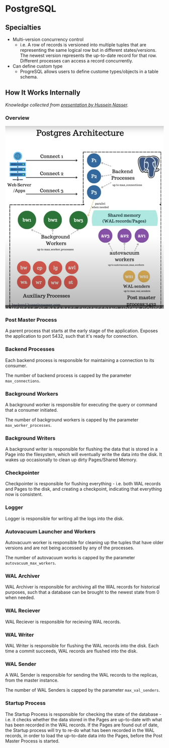 # PostgreSQL

## Specialties

* Multi-version concurrency control
    * i.e. A row of records is versioned into multiple tuples that are representing the same logical row but in different states/versions. The newest version represents the up-to-date record for that row. Different processes can access a record concurrently.
* Can define custom type
    * ProgreSQL allows users to define custome types/objects in a table schema.

## How It Works Internally

_Knowledge collected from [presentation by Hussein Nasser](https://youtu.be/Q56kljmIN14?si=zSISqnNQNV-7KUJe)._

### Overview

![postgres-architecture](../images/postgres-architecture.png)

### Post Master Process

A parent process that starts at the early stage of the application. Exposes the application to port 5432, such that it's ready for connection.

### Backend Processes

Each backend process is responsible for maintaining a connection to its consumer.

The number of backend process is capped by the parameter `max_connections`.

### Background Workers

A background worker is responsible for executing the query or command that a consumer initiated.

The number of background workers is capped by the parameter `max_worker_processes`.

### Background Writers

A background writer is responsible for flushing the data that is stored in a Page into the filesystem, which will eventually write the data into the disk. It wakes up occasionally to clean up dirty Pages/Shared Memory.

### Checkpointer

Checkpointer is responsible for flushing everything - i.e. both WAL records and Pages to the disk, and creating a checkpoint, indicating that everything now is consistent.

### Logger

Logger is responsible for writing all the logs into the disk.

### Autovacuum Launcher and Workers

Autovacuum worker is responsible for cleaning up the tuples that have older versions and are not being accessed by any of the processes.

The number of autovacuum works is capped by the parameter `autovacuum_max_workers`.

### WAL Archiver

WAL Archiver is responsible for archiving all the WAL records for historical purposes, such that a database can be brought to the newest state from 0 when needed.

### WAL Reciever

WAL Reciever is responsible for recieving WAL records.

### WAL Writer

WAL Writer is responsible for flushing the WAL records into the disk. Each time a commit succeeds, WAL records are flushed into the disk.

### WAL Sender

A WAL Sender is responsible for sending the WAL records to the replicas, from the master instance.

The number of WAL Senders is capped by the parameter `max_val_senders`.

### Startup Process

The Startup Process is responsible for checking the state of the database - i.e. it checks whether the data stored in the Pages are up-to-date with what has been recorded in the WAL records. If the Pages are found out of date, the Startup process will try to re-do what has been recorded in the WAL records, in order to load the up-to-date data into the Pages, before the Post Master Process is started.

